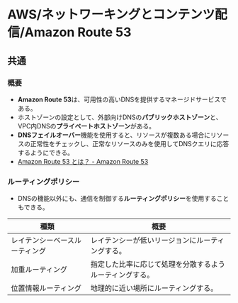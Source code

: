 # AWS/ネットワーキングとコンテンツ配信/Amazon Route 53

## 共通

### 概要

- **Amazon Route 53**は、可用性の高いDNSを提供するマネージドサービスである。
- ホストゾーンの設定として、外部向けDNSの**パブリックホストゾーン**と、VPC内DNSの**プライベートホストゾーン**がある。
- **DNSフェイルオーバー**機能を使用すると、リソースが複数ある場合にリソースの正常性をチェックし、正常なリソースのみを使用してDNSクエリに応答するようにできる。
- [Amazon Route 53 とは？ - Amazon Route 53](https://docs.aws.amazon.com/ja_jp/Route53/latest/DeveloperGuide/Welcome.html)

### ルーティングポリシー

- DNSの機能以外にも、通信を制御する**ルーティングポリシー**を使用することもできる。

| 種類                           | 概要                                                     |
| ------------------------------ | -------------------------------------------------------- |
| レイテンシーベースルーティング | レイテンシーが低いリージョンにルーティングする。         |
| 加重ルーティング               | 指定した比率に応じて処理を分散するようルーティングする。 |
| 位置情報ルーティング           | 地理的に近い場所にルーティングする。                     |
